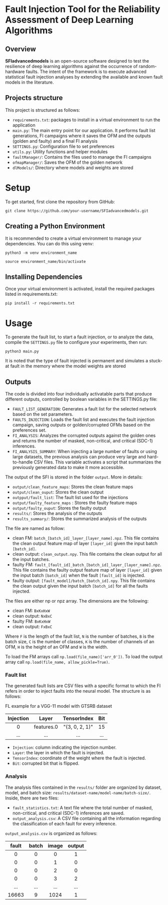 # Fault Injection Tool for the Reliability Assessment of Deep Learning Algorithms

## Overview
**SFIadvancedmodels** is an open-source software designed to test the resilience of deep learning algorithms against the occurrence of random-hardware faults. The intent of the framework is to execute advanced statistical fault injection analyses by extending the available and known fault models in the literature.

## Projects structure

This project is structured as follows:
- `requirements.txt`: packages to install in a virtual environment to run the application
- `main.py`: The main entry point for our application. It performs fault list generations, FI campaigns where it saves the OFM and the outputs (golden and faulty) and a final FI analysis
- `SETTINGS.py`: Configuration file to set preferences
- `utils.py`: Utility functions and helper modules
- `faultManager/`: Contains the files used to manage the FI campaigns
- `ofmapManager/`: Saves the OFM of the golden network
- `dlModels/`: Directory where models and weights are stored

# Setup

To get started, first clone the repository from GitHub:

`git clone https://github.com/your-username/SFIadvancedmodels.git`

## Creating a Python Environment
It is recommended to create a virtual environment to manage your dependencies. You can do this using venv:

`python3 -m venv environment_name`

`source environment_name/bin/activate`

## Installing Dependencies
Once your virtual environment is activated, install the required packages listed in requirements.txt:

`pip install -r requirements.txt`

# Usage
To generate the fault list, to start a fault injection, or to analyze the data, compile the ```SETTINGS.py``` file to configure your experiments, then run:

``` python3 main.py ```

It is noted that the type of fault injected is permanent and simulates a stuck-at fault in the memory where the model weights are stored

## Outputs
The code is divided into four individually activatable parts that produce different outputs, controlled by boolean variables in the SETTINGS.py file:

- ```FAULT_LIST_GENERATION```: Generates a fault list for the selected network based on the set parameters.
- ```FAULTS_INJECTION```: Loads the fault list and executes the fault injection campaign, saving outputs or golden/corrupted OFMs based on the preferences set.
- ```FI_ANALYSIS```: Analyzes the corrupted outputs against the golden ones and returns the number of masked, non-critical, and critical (SDC-1) inferences.
- ```FI_ANALYSIS_SUMMARY```: When injecting a large number of faults or using large datasets, the previous analysis can produce very large and hard-to-handle CSV files. This variable activates a script that summarizes the previously generated data to make it more accessible.

The output of the SFI is stored in the folder `output`. More in details:

- `output/clean_feature_maps`: Stores the clean feature maps
- `output/clean_ouput`: Stores the clean output
- `outpput/fault_list`: The fault list used for the injections
- `output/faulty_feature_maps` : Stores the faulty feature maps
- `output/faulty_ouput`: Stores the faulty output
- `results/`: Stores the analysis of the outputs
- `results_summary/`: Stores the summarized analysis of the outputs


The file are named as follow:

- clean FM: ```batch_[batch_id]_layer_[layer_name].npz```. 
This file contains the clean output feature map of layer `[layer_id]` given the input batch `[batch_id]`.
- clean output: ```clean_output.npy```.
This file contains the clean output for all the input batches.
- faulty FM: ```fault_[fault_id]_batch_[batch_id]_layer_[layer_name].npz```.
This file contains the faulty output feature map of layer `[layer_id]` given the input batch `[batch_id]` when the fault
`[fault_id]` is injected.
- faulty output: ```[fault_model]/batch_[batch_id].npy```.
This file contains the clean output given the input batch `[batch_id]` for all the faults injected.

The files are either np or npz array. The dimensions are the following:

- clean FM: ```BxKxHxW```
- clean output: ```NxBxC```
- faulty FM: ```BxKxHxW```
- clean output: ```FxBxC```

Where `F` is the length of the fault list, `N` is the number of batches, `B` is the batch size, `C` is the number of
classes, `K` is the number of channels of an OFM, `H` is the height of an OFM and `W` is the width.

To load the FM arrays call ```np.load(file_name)['arr_0'])```. To load the output array call ```np.load(file_name, allow_pickle=True)```.

### Fault list

The generated fault lists are CSV files with a specific format to which the FI refers in order to inject faults into the neural model. The structure is as follows:


FL example for a VGG-11 model with GTSRB dataset

| Injection |    Layer   |   TensorIndex  | Bit |
|:---------:|:----------:|:--------------:|:---:|
|         0 | features.0 | "(3, 0, 2, 1)" |  15 |
|    ...    |     ...    |       ...      | ... |

- `Injection`: column indicating the injection number.
- `Layer`: the layer in which the fault is injected.
- `TensorIndex`: coordinate of the weight where the fault is injected.
- `Bit`: corrupted bit that is flipped.


### Analysis

The analysis files contained in the `results/` folder are organized by dataset, model, and batch size: `results/dataset-name/model-name/batch-size/`. 
Inside, there are two files:

- `fault_statistics.txt`: A text file where the total number of masked, non-critical, and critical (SDC-1) inferences are saved.
- `output_analysis.csv`:  A CSV file containing all the information regarding the classification of each fault for every inference.

`output_analysis.csv` is organized as follows:

| fault | batch | image | output |
|:-----:|:-----:|:-----:|:------:|
|     0 |     0 |     0 |      1 |
|     0 |     0 |     1 |      0 |
|     0 |     0 |     2 |      0 |
|     0 |     0 |     3 |      2 |
|  ...  |  ...  |  ...  |   ...  |
| 16663 |     9 |  1024 |      1 |
